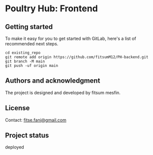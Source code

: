 # Poultry Hub: Frontend



## Getting started

To make it easy for you to get started with GitLab, here's a list of recommended next steps.

```
cd existing_repo
git remote add origin https://github.com/fitsumM12/PH-backend.git
git branch -M main
git push -uf origin main
```

## Authors and acknowledgment
The project is designed and developed by fitsum mesfin.

## License
Contact: fitse.fani@gmail.com

## Project status
deployed
